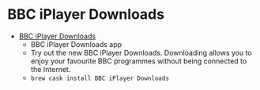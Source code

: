 # BBC iPlayer Downloads
- [BBC iPlayer Downloads](https://www.bbc.co.uk/iplayer/install)
  -  BBC iPlayer Downloads app
  - Try out the new BBC iPlayer Downloads. Downloading allows you to enjoy your favourite BBC programmes without being connected to the Internet.
  - `brew cask install BBC iPlayer Downloads`
